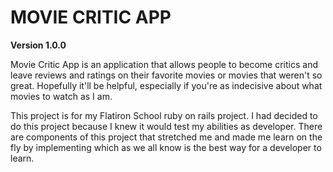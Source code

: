 # MOVIE CRITIC APP

**Version 1.0.0**

Movie Critic App is an application that allows people to become critics and leave reviews and ratings on their favorite movies or movies that weren't so great. Hopefully it'll be helpful, especially if you're as indecisive about what movies to watch as I am.

This project is for my Flatiron School ruby on rails project. I had decided to do this project because I knew it would test my abilities as developer. There are components of this project that stretched me and made me learn on the fly by implementing which as we all know is the best way for a developer to learn.
